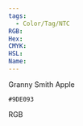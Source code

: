 ```yaml
---
tags:
  - Color/Tag/NTC
RGB:
Hex:
CMYK:
HSL:
Name:
---
```

Granny Smith Apple
```palette
#9DE093
```
RGB
